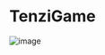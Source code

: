 # TenziGame

![image](https://github.com/ItsTonyy/TenziGame/assets/112224948/c2365e74-17d8-481a-a01b-f5edff2c3829)

